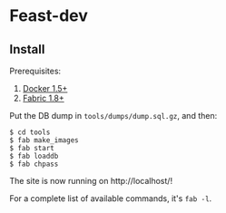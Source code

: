 # Feast-dev

## Install

Prerequisites:

1. [Docker 1.5+][docker]
2. [Fabric 1.8+][fabric]

Put the DB dump in `tools/dumps/dump.sql.gz`, and then:

    $ cd tools
    $ fab make_images
    $ fab start
    $ fab loaddb
    $ fab chpass

The site is now running on http://localhost/!

For a complete list of available commands, it's `fab -l`.

[docker]: https://www.docker.com/
[fabric]: http://www.fabfile.org/en/latest/

